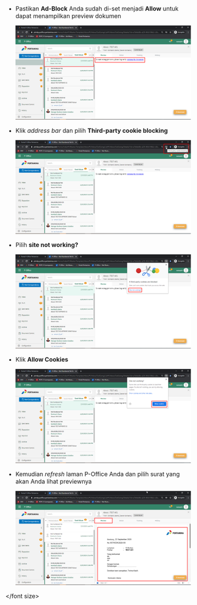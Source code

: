 <font size="3">

-	Pastikan **Ad-Block** Anda sudah di-set menjadi **Allow** untuk dapat menampilkan preview dokumen

	![gambar](FAQ/FQ01.png)

-	Klik *address bar* dan pilih **Third-party cookie blocking**

	![gambar](FAQ/FQ02.png)

-	Pilih **site not working?**

	![gambar](FAQ/FQ03.png)

-	Klik **Allow Cookies**

	![gambar](FAQ/FQ04.png)

-	Kemudian *refresh* laman P-Office Anda dan pilih surat yang akan Anda lihat previewnya 

	![gambar](FAQ/FQ05.png)

</font size>